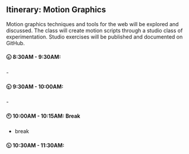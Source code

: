 ## Itinerary: Motion Graphics

Motion graphics techniques and tools for the web will be explored and discussed. The class will create motion scripts through a studio class of experimentation. Studio exercises will be published and documented on GitHub. 


#### :clock830: 8:30AM - 9:30AM: 

\- 

#### :clock930: 9:30AM - 10:00AM: 

\- 

#### :clock10: 10:00AM - 10:15AM: Break

- break

#### :clock1030: 10:30AM - 11:30AM: 

